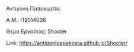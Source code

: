 Αντιγονη Παπακωστα

A.M.: Π2014006

Θεμα Εργασιας: Shooter

Link: https://antigonipapakosta.github.io/Shooter/

